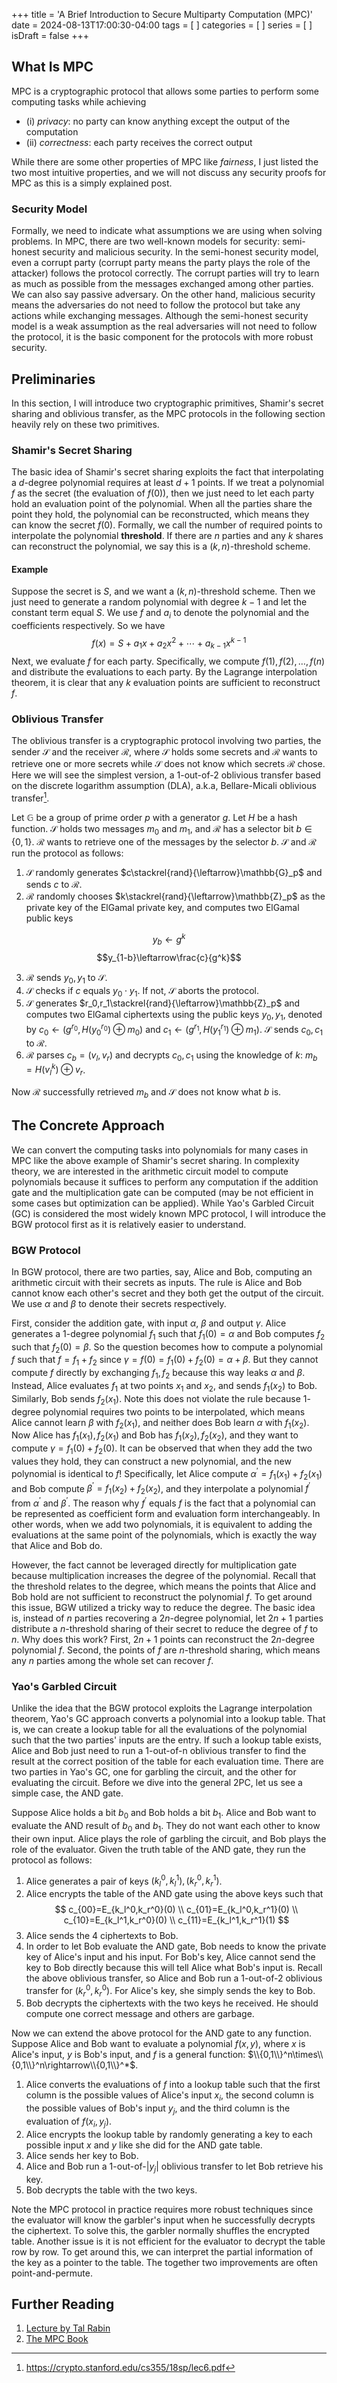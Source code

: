 +++
title = 'A Brief Introduction to Secure Multiparty Computation (MPC)'
date = 2024-08-13T17:00:30-04:00
tags = [
]
categories = [
]
series = [
]
isDraft = false
+++

## What Is MPC

MPC is a cryptographic protocol that allows some parties to perform some computing tasks while achieving 
* (i) *privacy*: no party can know anything except the output of the computation
* (ii) *correctness*: each party receives the correct output

While there are some other properties of MPC like *fairness*, I just listed the two most intuitive properties, and we will not discuss any security proofs for MPC as this is a simply explained post.

### Security Model

Formally, we need to indicate what assumptions we are using when solving problems. In MPC, there are two well-known models for security: semi-honest security and malicious security. In the semi-honest security model, even a corrupt party (corrupt party means the party plays the role of the attacker) follows the protocol correctly. The corrupt parties will try to learn as much as possible from the messages exchanged among other parties. We can also say passive adversary. On the other hand, malicious security means the adversaries do not need to follow the protocol but take any actions while exchanging messages. Although the semi-honest security model is a weak assumption as the real adversaries will not need to follow the protocol, it is the basic component for the protocols with more robust security.

## Preliminaries

In this section, I will introduce two cryptographic primitives, Shamir's secret sharing and oblivious transfer, as the MPC protocols in the following section heavily rely on these two primitives.

### Shamir's Secret Sharing

The basic idea of Shamir's secret sharing exploits the fact that interpolating a $d$-degree polynomial requires at least $d+1$ points. If we treat a polynomial $f$ as the secret (the evaluation of $f(0)$), then we just need to let each party hold an evaluation point of the polynomial. When all the parties share the point they hold, the polynomial can be reconstructed, which means they can know the secret $f(0)$. Formally, we call the number of required points to interpolate the polynomial **threshold**. If there are $n$ parties and any $k$ shares can reconstruct the polynomial, we say this is a $(k,n)$-threshold scheme.

#### Example

Suppose the secret is $S$, and we want a $(k,n)$-threshold scheme. Then we just need to generate a random polynomial with degree $k-1$ and let the constant term equal $S$. We use $f$ and $a_i$ to denote the polynomial and the coefficients respectively. So we have 
$$
f(x)=S+a_1x+a_2x^2+\cdots+a_{k-1}x^{k-1}
$$
Next, we evaluate $f$ for each party. Specifically, we compute $f(1),f(2),\dots,f(n)$ and distribute the evaluations to each party. By the Lagrange interpolation theorem, it is clear that any $k$ evaluation points are sufficient to reconstruct $f$.

### Oblivious Transfer

The oblivious transfer is a cryptographic protocol involving two parties, the sender $\mathcal{S}$ and the receiver $\mathcal{R}$, where $\mathcal{S}$ holds some secrets and $\mathcal{R}$ wants to retrieve one or more secrets while $\mathcal{S}$ does not know which secrets $\mathcal{R}$ chose. Here we will see the simplest version, a 1-out-of-2 oblivious transfer based on the discrete logarithm assumption (DLA), a.k.a, Bellare-Micali oblivious transfer[^1].

Let $\mathbb{G}$ be a group of prime order $p$ with a generator $g$. Let $H$ be a hash function. $\mathcal{S}$ holds two messages $m_0$ and $m_1$, and $\mathcal{R}$ has a selector bit $b\in\{0,1\}$. $\mathcal{R}$ wants to retrieve one of the messages by the selector $b$. $\mathcal{S}$ and $\mathcal{R}$ run the protocol as follows:

1. $\mathcal{S}$ randomly generates $c\stackrel{rand}{\leftarrow}\mathbb{G}_p$ and sends $c$ to $\mathcal{R}$.
2. $\mathcal{R}$ randomly chooses $k\stackrel{rand}{\leftarrow}\mathbb{Z}_p$ as the private key of the ElGamal private key, and computes two ElGamal public keys

$$y_b\leftarrow{g^k}$$
$$y_{1-b}\leftarrow\frac{c}{g^k}$$

3. $\mathcal{R}$ sends $y_0,y_1$ to $\mathcal{S}$.
4. $\mathcal{S}$ checks if $c$ equals $y_0\cdot{y_1}$. If not, $\mathcal{S}$ aborts the protocol.
5. $\mathcal{S}$ generates $r_0,r_1\stackrel{rand}{\leftarrow}\mathbb{Z}_p$ and computes two ElGamal ciphertexts using the public keys $y_0,y_1$, denoted by $c_0\leftarrow{(g^{r_0},H(y_0^{r_0})\oplus{m_0})}$ and $c_1\leftarrow{(g^{r_1},H(y_1^{r_1})\oplus{m_1})}$. $\mathcal{S}$ sends $c_0,c_1$ to $\mathcal{R}$.
6. $\mathcal{R}$ parses $c_b=(v_l,v_r)$ and decrypts $c_0,c_1$ using the knowledge of $k$: $m_b=H(v_l^k)\oplus{v_r}$.

Now $\mathcal{R}$ successfully retrieved $m_b$ and $\mathcal{S}$ does not know what $b$ is.

## The Concrete Approach

We can convert the computing tasks into polynomials for many cases in MPC like the above example of Shamir's secret sharing. In complexity theory, we are interested in the arithmetic circuit model to compute polynomials because it suffices to perform any computation if the addition gate and the multiplication gate can be computed (may be not efficient in some cases but optimization can be applied). While Yao's Garbled Circuit (GC) is considered the most widely known MPC protocol, I will introduce the BGW protocol first as it is relatively easier to understand.

### BGW Protocol

In BGW protocol, there are two parties, say, Alice and Bob, computing an arithmetic circuit with their secrets as inputs. The rule is Alice and Bob cannot know each other's secret and they both get the output of the circuit. We use $\alpha$ and $\beta$ to denote their secrets respectively. 

First, consider the addition gate, with input $\alpha$, $\beta$ and output $\gamma$. Alice generates a $1$-degree polynomial $f_1$ such that $f_1(0)=\alpha$ and Bob computes $f_2$ such that $f_2(0)=\beta$. So the question becomes how to compute a polynomial $f$ such that $f=f_1+f_2$ since $\gamma=f(0)=f_1(0)+f_2(0)=\alpha+\beta$. But they cannot compute $f$ directly by exchanging $f_1,f_2$ because this way leaks $\alpha$ and $\beta$. Instead, Alice evaluates $f_1$ at two points $x_1$ and $x_2$, and sends $f_1(x_2)$ to Bob. Similarly, Bob sends $f_2(x_1)$. Note this does not violate the rule because $1$-degree polynomial requires two points to be interpolated, which means Alice cannot learn $\beta$ with $f_2(x_1)$, and neither does Bob learn $\alpha$ with $f_1(x_2)$. Now Alice has $f_1(x_1),f_2(x_1)$ and Bob has $f_1(x_2),f_2(x_2)$, and they want to compute $\gamma=f_1(0)+f_2(0)$. It can be observed that when they add the two values they hold, they can construct a new polynomial, and the new polynomial is identical to $f$! Specifically, let Alice compute $\alpha^\prime=f_1(x_1)+f_2(x_1)$ and Bob compute $\beta^\prime=f_1(x_2)+f_2(x_2)$, and they interpolate a polynomial $f^\prime$ from $\alpha^\prime$ and $\beta^\prime$. The reason why $f^\prime$ equals $f$ is the fact that a polynomial can be represented as coefficient form and evaluation form interchangeably. In other words, when we add two polynomials, it is equivalent to adding the evaluations at the same point of the polynomials, which is exactly the way that Alice and Bob do.

However, the fact cannot be leveraged directly for multiplication gate because multiplication increases the degree of the polynomial. Recall that the threshold relates to the degree, which means the points that Alice and Bob hold are not sufficient to reconstruct the polynomial $f$. To get around this issue, BGW utilized a tricky way to reduce the degree. The basic idea is, instead of $n$ parties recovering a $2n$-degree polynomial, let $2n+1$ parties distribute a $n$-threshold sharing of their secret to reduce the degree of $f$ to $n$. Why does this work? First, $2n+1$ points can reconstruct the $2n$-degree polynomial $f$. Second, the points of $f$ are $n$-threshold sharing, which means any $n$ parties among the whole set can recover $f$.

### Yao's Garbled Circuit

Unlike the idea that the BGW protocol exploits the Lagrange interpolation theorem, Yao's GC approach converts a polynomial into a lookup table. That is, we can create a lookup table for all the evaluations of the polynomial such that the two parties' inputs are the entry. If such a lookup table exists, Alice and Bob just need to run a 1-out-of-n oblivious transfer to find the result at the correct position of the table for each evaluation time. There are two parties in Yao's GC, one for garbling the circuit, and the other for evaluating the circuit. Before we dive into the general 2PC, let us see a simple case, the AND gate.

Suppose Alice holds a bit $b_0$ and Bob holds a bit $b_1$. Alice and Bob want to evaluate the AND result of $b_0$ and $b_1$. They do not want each other to know their own input. Alice plays the role of garbling the circuit, and Bob plays the role of the evaluator. Given the truth table of the AND gate, they run the protocol as follows:

1. Alice generates a pair of keys $(k_l^0,k_l^1),(k_r^0,k_r^1)$.
2. Alice encrypts the table of the AND gate using the above keys such that
$$
c_{00}=E_{k_l^0,k_r^0}(0) \\
c_{01}=E_{k_l^0,k_r^1}(0) \\
c_{10}=E_{k_l^1,k_r^0}(0) \\
c_{11}=E_{k_l^1,k_r^1}(1)
$$
3. Alice sends the 4 ciphertexts to Bob.
4. In order to let Bob evaluate the AND gate, Bob needs to know the private key of Alice's input and his input. For Bob's key, Alice cannot send the key to Bob directly because this will tell Alice what Bob's input is. Recall the above oblivious transfer, so Alice and Bob run a 1-out-of-2 oblivious transfer for $(k_r^0,k_r^0)$. For Alice's key, she simply sends the key to Bob.
5. Bob decrypts the ciphertexts with the two keys he received. He should compute one correct message and others are garbage.

Now we can extend the above protocol for the AND gate to any function. Suppose Alice and Bob want to evaluate a polynomial $f(x,y)$, where $x$ is Alice's input, $y$ is Bob's input, and $f$ is a general function: $\\{0,1\\}^n\times\\{0,1\\}^n\rightarrow\\{0,1\\}^*$.

1. Alice converts the evaluations of $f$ into a lookup table such that the first column is the possible values of Alice's input $x_i$, the second column is the possible values of Bob's input $y_j$, and the third column is the evaluation of $f(x_i,y_j)$.
2. Alice encrypts the lookup table by randomly generating a key to each possible input $x$ and $y$ like she did for the AND gate table.
3. Alice sends her key to Bob.
4. Alice and Bob run a 1-out-of-|$y_j$| oblivious transfer to let Bob retrieve his key.
5. Bob decrypts the table with the two keys.

Note the MPC protocol in practice requires more robust techniques since the evaluator will know the garbler's input when he successfully decrypts the ciphertext. To solve this, the garbler normally shuffles the encrypted table. Another issue is it is not efficient for the evaluator to decrypt the table row by row. To get around this, we can interpret the partial information of the key as a pointer to the table. The together two improvements are often point-and-permute.

## Further Reading

1. [Lecture by Tal Rabin](https://www.youtube.com/watch?v=NOtsxHoIcWQ&list=PLtieFm4iy3qA6Q86APv90-3CYgz7fWzVg)
2. [The MPC Book](https://securecomputation.org/)

[^1]: https://crypto.stanford.edu/cs355/18sp/lec6.pdf
